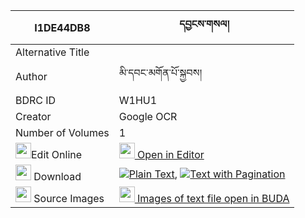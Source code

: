 |I1DE44DB8|དབྱངས་གསལ། 
| --- | --- 
|Alternative Title |
|Author| མི་དབང་མགོན་པོ་སྐྱབས།
|BDRC ID | W1HU1
|Creator | Google OCR
|Number of Volumes| 1
|<img width="25" src="https://img.icons8.com/color/25/000000/edit-property.png">Edit Online| [<img width="25" src="https://avatars.githubusercontent.com/u/45091458?s=200&v=4"> Open in Editor](http://editor.openpecha.org/I1DE44DB8)
|<img width="25" src="https://img.icons8.com/fluent/48/000000/download-2.png"/>  Download | [![](https://img.icons8.com/color/20/000000/txt.png)Plain Text](https://github.com/Openpecha/I1DE44DB8/releases/download/v1/yangsal_plain_I1DE44DB8.zip), [![](https://img.icons8.com/color/20/000000/txt.png)Text with Pagination](https://github.com/Openpecha/I1DE44DB8/releases/download/v1/yangsal_pages_I1DE44DB8.zip)
|<img width="25" src="https://img.icons8.com/plasticine/100/000000/pictures-folder.png"/>  Source Images | [<img width="25" src="https://library.bdrc.io/icons/BUDA-small.svg"> Images of text file open in BUDA](https://library.bdrc.io/show/bdr:W1HU1)
